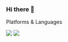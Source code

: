 ### Hi there 👋

Platforms & Languages

<img src="https://img.shields.io/badge/UnrealEngine-0E1128?style=flat-square&logo=UnrealEngine&logoColor=white"/> <img src="https://img.shields.io/badge/C++-00599C?style=flat-square&logo=C++&logoColor=111"/>



<!--
**masin556/masin556** is a ✨ _special_ ✨ repository because its `README.md` (this file) appears on your GitHub profile.

Here are some ideas to get you started:
- 🔭 I’m currently working on ...
- 🌱 I’m currently learning ...
- 👯 I’m looking to collaborate on ...
- 🤔 I’m looking for help with ...
- 💬 Ask me about ...
- 📫 How to reach me: ...
- 😄 Pronouns: ...
- ⚡ Fun fact: ...
-->
